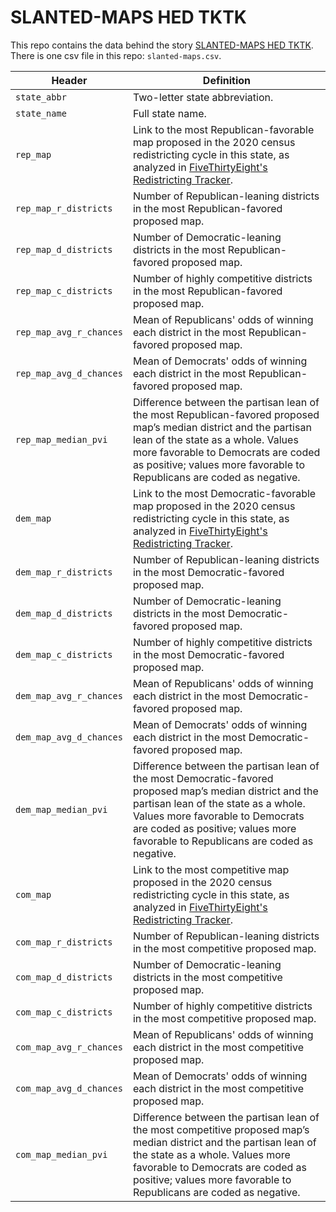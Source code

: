 # SLANTED-MAPS HED TKTK

This repo contains the data behind the story [SLANTED-MAPS HED TKTK](https://projects.fivethirtyeight.com/slanted-maps/). There is one csv file in this repo: `slanted-maps.csv`.

Header | Definition
--- | ---
`state_abbr` | Two-letter state abbreviation.
`state_name` | Full state name.
`rep_map` | Link to the most Republican-favorable map proposed in the 2020 census redistricting cycle in this state, as analyzed in [FiveThirtyEight's Redistricting Tracker](https://projects.fivethirtyeight.com/redistricting-2022-maps/).
`rep_map_r_districts` | Number of Republican-leaning districts in the most Republican-favored proposed map.
`rep_map_d_districts` | Number of Democratic-leaning districts in the most Republican-favored proposed map.
`rep_map_c_districts` | Number of highly competitive districts in the most Republican-favored proposed map.
`rep_map_avg_r_chances` | Mean of Republicans' odds of winning each district in the most Republican-favored proposed map.
`rep_map_avg_d_chances` | Mean of Democrats' odds of winning each district in the most Republican-favored proposed map.
`rep_map_median_pvi` | Difference between the partisan lean of the most Republican-favored proposed map’s median district and the partisan lean of the state as a whole. Values more favorable to Democrats are coded as positive; values more favorable to Republicans are coded as negative.
`dem_map` | Link to the most Democratic-favorable map proposed in the 2020 census redistricting cycle in this state, as analyzed in [FiveThirtyEight's Redistricting Tracker](https://projects.fivethirtyeight.com/redistricting-2022-maps/).
`dem_map_r_districts` | Number of Republican-leaning districts in the most Democratic-favored proposed map.
`dem_map_d_districts` | Number of Democratic-leaning districts in the most Democratic-favored proposed map.
`dem_map_c_districts` | Number of highly competitive districts in the most Democratic-favored proposed map.
`dem_map_avg_r_chances` | Mean of Republicans' odds of winning each district in the most Democratic-favored proposed map.
`dem_map_avg_d_chances` | Mean of Democrats' odds of winning each district in the most Democratic-favored proposed map.
`dem_map_median_pvi` | Difference between the partisan lean of the most Democratic-favored proposed map’s median district and the partisan lean of the state as a whole. Values more favorable to Democrats are coded as positive; values more favorable to Republicans are coded as negative.
`com_map` | Link to the most competitive map proposed in the 2020 census redistricting cycle in this state, as analyzed in [FiveThirtyEight's Redistricting Tracker](https://projects.fivethirtyeight.com/redistricting-2022-maps/).
`com_map_r_districts` | Number of Republican-leaning districts in the most competitive proposed map.
`com_map_d_districts` | Number of Democratic-leaning districts in the most competitive proposed map.
`com_map_c_districts` | Number of highly competitive districts in the most competitive proposed map.
`com_map_avg_r_chances` | Mean of Republicans' odds of winning each district in the most competitive proposed map.
`com_map_avg_d_chances` | Mean of Democrats' odds of winning each district in the most competitive proposed map.
`com_map_median_pvi` | Difference between the partisan lean of the most competitive proposed map’s median district and the partisan lean of the state as a whole. Values more favorable to Democrats are coded as positive; values more favorable to Republicans are coded as negative.
